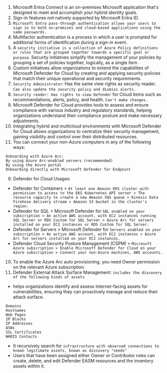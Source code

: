 1. Microsoft Entra Connect is an on-premises Microsoft application that's designed to meet and accomplish your hybrid identity goals.
2. Sign-in features not natively supported by Microsoft Entra ID.
3. `Microsoft Entra pass-through authentication allows your users to sign in to both on-premises and cloud-based applications using the same passwords.`
4. Multifactor authentication is a process in which a user is prompted for additional forms of identification during a sign-in event.
5. A `security initiative is a collection of Azure Policy definitions or rules that are grouped together towards a specific goal or purpose`. Security initiatives simplify the management of your policies by grouping a set of policies together, logically, as a single item.
6. Custom initiatives allow organizations to extend the capabilities of Microsoft Defender for Cloud by creating and applying security policies that match their unique operational and security requirements.
7. `Security Administrator`: Has the same view rights as security reader. `Can also update the security policy and dismiss alerts.`
8. `Security reader: Has rights to view Defender` for Cloud items such as recommendations, alerts, policy, and health. `Can't make changes.`
9. Microsoft Defender for Cloud provides tools to assess and ensure compliance with various industry and regulatory standards, helping organizations understand their compliance posture and make necessary adjustments.
10. Integrating hybrid and multicloud environments with Microsoft Defender for Cloud allows organizations to centralize their security management, gaining visibility and control over their distributed resources.
11. You can connect your non-Azure computers in any of the following ways:
```
Onboarding with Azure Arc:
By using Azure Arc-enabled servers (recommended)
By using the Azure portal
Onboarding directly with Microsoft Defender for Endpoint
```
9. Defender for Cloud Usages: 
- Defender for Containers > `At least one Amazon EKS cluster with permission to access to the EKS Kubernetes API server > The resource capacity to create a new Amazon SQS queue > Kinesis Data Firehose delivery stream > Amazon S3 bucket in the cluster's region.`
- Defender for SQL > Microsoft Defender for `SQL enabled on your subscription > An active AWS account, with EC2 instances running SQL Server or RDS Custom for SQL Server > Azure Arc for servers installed on your EC2 instances or RDS Custom for SQL Server.`
- Defender for Servers > Microsoft Defender for `Servers enabled on your subscription > An active AWS account, with EC2 instances > Azure Arc for servers installed on your EC2 instances.`
- Defender Cloud Security Posture Management (CSPM) > `Microsoft Azure subscription > Enable Microsoft Defender for Cloud on your Azure subscription > Connect your non-Azure machines, AWS accounts.`
10. To enable the Azure Arc auto provisioning, you need Owner permission on the relevant Azure subscription.
11. Defender External Attack Surface Management: `includes the discovery of the following kinds of assets`
- helps organizations identify and assess internet-facing assets for vulnerabilities, ensuring they can proactively manage and reduce their attack surface.
```
Domains
Hostnames
Web Pages
IP Blocks
IP Addresses
ASNs
SSL Certificates
WHOIS Contacts
```
- It recursively search for `infrastructure with observed connections to known legitimate assets, known as discovery "seeds"`
- Users that have been assigned either Owner or Contributor roles can create, delete, and edit Defender EASM resources and the inventory assets within it.











